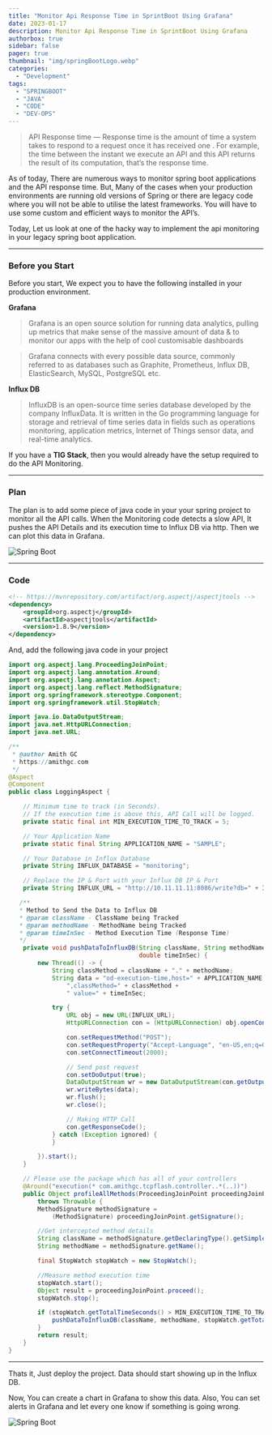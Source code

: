 ```yaml
---
title: "Monitor Api Response Time in SprintBoot Using Grafana"
date: 2023-01-17
description: Monitor Api Response Time in SprintBoot Using Grafana
authorbox: true
sidebar: false
pager: true
thumbnail: "img/springBootLogo.webp"
categories:
  - "Development"
tags:
  - "SPRINGBOOT"
  - "JAVA"
  - "CODE"
  - "DEV-OPS"
---
```


> API Response time — Response time is the amount of time a system takes to respond to a request once it has received one . For example, the time between the instant we execute an API and this API returns the result of its computation, that’s the response time.

As of today, There are numerous ways to monitor spring boot applications and the API response time. But, Many of the cases when your production environments are running old versions of Spring or there are legacy code where you will not be able to utilise the latest frameworks. You will have to use some custom and efficient ways to monitor the API’s.

Today, Let us look at one of the hacky way to implement the api monitoring in your legacy spring boot application.

---

### Before you Start
Before you start, We expect you to have the following installed in your production environment.

**Grafana**
> Grafana is an open source solution for running data analytics, pulling up metrics that make sense of the massive amount of data & to monitor our apps with the help of cool customisable dashboards 

> Grafana connects with every possible data source, commonly referred to as databases such as Graphite, Prometheus, Influx DB, ElasticSearch, MySQL, PostgreSQL etc.

**Influx DB**
> InfluxDB is an open-source time series database developed by the company InfluxData. It is written in the Go programming language for storage and retrieval of time series data in fields such as operations monitoring, application metrics, Internet of Things sensor data, and real-time analytics.

If you have a **TIG Stack**, then you would already have the setup required to do the API Monitoring.

---

### Plan

The plan is to add some piece of java code in your your spring project to monitor all the API calls. When the Monitoring code detects a slow API, It pushes the API Details and its execution time to Influx DB via http. Then we can plot this data in Grafana.

![Spring Boot](../images/springboot-plan.webp)


---

### Code

```xml
<!-- https://mvnrepository.com/artifact/org.aspectj/aspectjtools -->
<dependency>
    <groupId>org.aspectj</groupId>
    <artifactId>aspectjtools</artifactId>
    <version>1.8.9</version>
</dependency>
```

And, add the following java code in your project

```java
import org.aspectj.lang.ProceedingJoinPoint;
import org.aspectj.lang.annotation.Around;
import org.aspectj.lang.annotation.Aspect;
import org.aspectj.lang.reflect.MethodSignature;
import org.springframework.stereotype.Component;
import org.springframework.util.StopWatch;

import java.io.DataOutputStream;
import java.net.HttpURLConnection;
import java.net.URL;

/**
 * @author Amith GC
 * https://amithgc.com
 */
@Aspect
@Component
public class LoggingAspect {

    // Minimum time to track (in Seconds). 
    // If the execution time is above this, API Call will be logged.
    private static final int MIN_EXECUTION_TIME_TO_TRACK = 5;

    // Your Application Name
    private static final String APPLICATION_NAME = "SAMPLE";

    // Your Database in Influx Database
    private String INFLUX_DATABASE = "monitoring";

    // Replace the IP & Port with your Influx DB IP & Port
    private String INFLUX_URL = "http://10.11.11.11:8086/write?db=" + INFLUX_DATABASE;

   /**
   * Method to Send the Data to Influx DB
   * @param className - ClassName being Tracked
   * @param methodName - MethodName being Tracked
   * @param timeInSec - Method Execution Time (Response Time)
   */
    private void pushDataToInfluxDB(String className, String methodName, 
                                    double timeInSec) {
        new Thread(() -> {
            String classMethod = className + "." + methodName;
            String data = "od-execution-time,host=" + APPLICATION_NAME +
                ",classMethod=" + classMethod +
                " value=" + timeInSec;

            try {
                URL obj = new URL(INFLUX_URL);
                HttpURLConnection con = (HttpURLConnection) obj.openConnection();

                con.setRequestMethod("POST");
                con.setRequestProperty("Accept-Language", "en-US,en;q=0.5");
                con.setConnectTimeout(2000);

                // Send post request
                con.setDoOutput(true);
                DataOutputStream wr = new DataOutputStream(con.getOutputStream());
                wr.writeBytes(data);
                wr.flush();
                wr.close();

                // Making HTTP Call
                con.getResponseCode();
            } catch (Exception ignored) {
            }

        }).start();
    }

    // Please use the package which has all of your controllers
    @Around("execution(* com.amithgc.tcpflash.controller..*(..))")
    public Object profileAllMethods(ProceedingJoinPoint proceedingJoinPoint) 
        throws Throwable {
        MethodSignature methodSignature = 
            (MethodSignature) proceedingJoinPoint.getSignature();

        //Get intercepted method details
        String className = methodSignature.getDeclaringType().getSimpleName();
        String methodName = methodSignature.getName();

        final StopWatch stopWatch = new StopWatch();

        //Measure method execution time
        stopWatch.start();
        Object result = proceedingJoinPoint.proceed();
        stopWatch.stop();

        if (stopWatch.getTotalTimeSeconds() > MIN_EXECUTION_TIME_TO_TRACK) {
            pushDataToInfluxDB(className, methodName, stopWatch.getTotalTimeSeconds());
        }
        return result;
    }
}
```

---

Thats it, Just deploy the project. Data should start showing up in the Influx DB.

Now, You can create a chart in Grafana to show this data. Also, You can set alerts in Grafana and let every one know if something is going wrong.

![Spring Boot](../images/grafana.webp)
